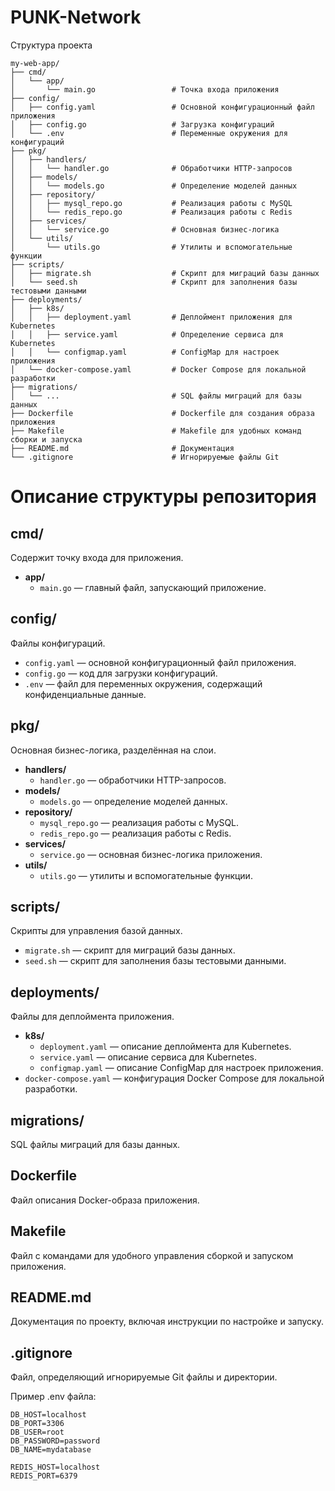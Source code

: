 # PUNK-Network
Структура проекта
```
my-web-app/
├── cmd/
│   └── app/
│       └── main.go                 # Точка входа приложения
├── config/
│   ├── config.yaml                 # Основной конфигурационный файл приложения
│   ├── config.go                   # Загрузка конфигураций
│   └── .env                        # Переменные окружения для конфигураций
├── pkg/
│   ├── handlers/
│   │   └── handler.go              # Обработчики HTTP-запросов
│   ├── models/
│   │   └── models.go               # Определение моделей данных
│   ├── repository/
│   │   ├── mysql_repo.go           # Реализация работы с MySQL
│   │   └── redis_repo.go           # Реализация работы с Redis
│   ├── services/
│   │   └── service.go              # Основная бизнес-логика
│   └── utils/
│       └── utils.go                # Утилиты и вспомогательные функции
├── scripts/
│   ├── migrate.sh                  # Скрипт для миграций базы данных
│   └── seed.sh                     # Скрипт для заполнения базы тестовыми данными
├── deployments/
│   ├── k8s/
│   │   ├── deployment.yaml         # Деплоймент приложения для Kubernetes
│   │   ├── service.yaml            # Определение сервиса для Kubernetes
│   │   └── configmap.yaml          # ConfigMap для настроек приложения
│   └── docker-compose.yaml         # Docker Compose для локальной разработки
├── migrations/
│   └── ...                         # SQL файлы миграций для базы данных
├── Dockerfile                      # Dockerfile для создания образа приложения
├── Makefile                        # Makefile для удобных команд сборки и запуска
├── README.md                       # Документация
└── .gitignore                      # Игнорируемые файлы Git
```

# Описание структуры репозитория

## cmd/
Содержит точку входа для приложения.
- **app/**
    - `main.go` — главный файл, запускающий приложение.

## config/
Файлы конфигураций.
- `config.yaml` — основной конфигурационный файл приложения.
- `config.go` — код для загрузки конфигураций.
- `.env` — файл для переменных окружения, содержащий конфиденциальные данные.

## pkg/
Основная бизнес-логика, разделённая на слои.
- **handlers/**
    - `handler.go` — обработчики HTTP-запросов.
- **models/**
    - `models.go` — определение моделей данных.
- **repository/**
    - `mysql_repo.go` — реализация работы с MySQL.
    - `redis_repo.go` — реализация работы с Redis.
- **services/**
    - `service.go` — основная бизнес-логика приложения.
- **utils/**
    - `utils.go` — утилиты и вспомогательные функции.

## scripts/
Скрипты для управления базой данных.
- `migrate.sh` — скрипт для миграций базы данных.
- `seed.sh` — скрипт для заполнения базы тестовыми данными.

## deployments/
Файлы для деплоймента приложения.
- **k8s/**
    - `deployment.yaml` — описание деплоймента для Kubernetes.
    - `service.yaml` — описание сервиса для Kubernetes.
    - `configmap.yaml` — описание ConfigMap для настроек приложения.
- `docker-compose.yaml` — конфигурация Docker Compose для локальной разработки.

## migrations/
SQL файлы миграций для базы данных.

## Dockerfile
Файл описания Docker-образа приложения.

## Makefile
Файл с командами для удобного управления сборкой и запуском приложения.

## README.md
Документация по проекту, включая инструкции по настройке и запуску.

## .gitignore
Файл, определяющий игнорируемые Git файлы и директории.

Пример .env файла:
```
DB_HOST=localhost
DB_PORT=3306
DB_USER=root
DB_PASSWORD=password
DB_NAME=mydatabase

REDIS_HOST=localhost
REDIS_PORT=6379

```
